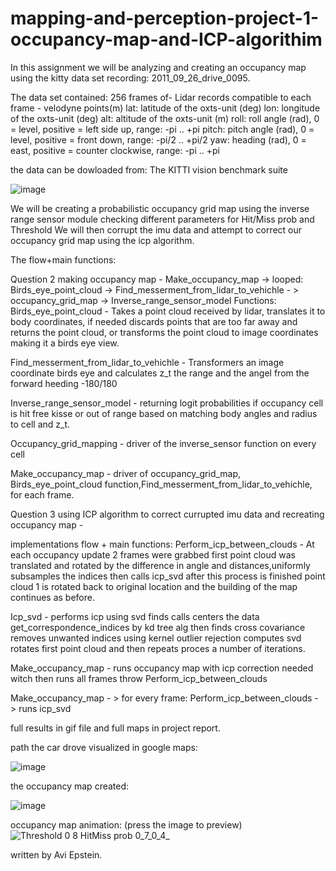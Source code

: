 # mapping-and-perception-project-1-occupancy-map-and-ICP-algorithim

In this assignment we will be analyzing and creating an occupancy map using the kitty data set recording: 2011_09_26_drive_0095.

The data set contained:
256 frames of-
Lidar records compatible to each frame - velodyne points(m)
lat: latitude of the oxts-unit (deg) 
lon: longitude of the oxts-unit (deg) 
alt: altitude of the oxts-unit (m) 
roll: roll angle (rad), 0 = level, positive = left side up, range: -pi .. +pi 
pitch: pitch angle (rad), 0 = level, positive = front down, range: -pi/2 .. +pi/2 
yaw: heading (rad), 0 = east, positive = counter clockwise, range: -pi .. +pi 

the data can be dowloaded from: The KITTI vision benchmark suite

![image](https://user-images.githubusercontent.com/73026385/143426948-86477faa-5432-4550-8ef6-a84dfbfb0c8b.png)


We will be creating a probabilistic occupancy grid map using the inverse range sensor module checking different parameters for Hit/Miss prob and Threshold
We will then corrupt the imu data and attempt to correct our occupancy grid map using the icp algorithm.

The flow+main functions:




Question 2 making occupancy map - 
Make_occupancy_map -> looped: Birds_eye_point_cloud -> Find_messerment_from_lidar_to_vehichle - > occupancy_grid_map -> Inverse_range_sensor_model 
Functions:
Birds_eye_point_cloud - 
Takes a point cloud received by lidar, translates it to body coordinates, if needed discards points that are too far away and returns the point cloud, or transforms the point cloud to image coordinates making it a birds eye view.

Find_messerment_from_lidar_to_vehichle - Transformers an image coordinate birds eye and calculates z_t the range and the angel from the forward heeding -180/180

Inverse_range_sensor_model - returning logit probabilities if occupancy cell is hit free kisse or out of range based on matching body angles and radius to cell and z_t.

Occupancy_grid_mapping - driver of the inverse_sensor function on every cell

Make_occupancy_map - driver of occupancy_grid_map, Birds_eye_point_cloud  function,Find_messerment_from_lidar_to_vehichle, for each frame.




Question 3 using ICP algorithm to correct currupted imu data and recreating occupancy map - 

implementations  flow + main functions:
Perform_icp_between_clouds  - At each occupancy update 2 frames were grabbed first point cloud was translated and rotated by the difference in angle and distances,uniformly subsamples the indices then calls icp_svd after this process is finished point cloud 1 is rotated back to original location and the building of the map continues as before.

Icp_svd - performs icp using svd finds calls centers the data get_correspondence_indices by kd tree alg then finds cross covariance removes unwanted indices using kernel outlier rejection computes svd rotates first point cloud and then repeats proces a number of iterations.

Make_occupancy_map - runs occupancy map with icp correction needed witch then runs all frames throw Perform_icp_between_clouds 

Make_occupancy_map  - > for every frame: Perform_icp_between_clouds  - > runs icp_svd




full results in gif file and full maps in project report.



path the car drove visualized in google maps:

![image](https://user-images.githubusercontent.com/73026385/143428341-632f4e2a-40e8-469e-9353-8ca82f74b0f2.png)

the occupancy map created:

![image](https://user-images.githubusercontent.com/73026385/143427910-8f566d87-fbb1-42f6-b3c7-536d3a24ffae.png)

occupancy map animation: (press the image to preview)
![Threshold 0 8 HitMiss prob 0_7_0_4_](https://user-images.githubusercontent.com/73026385/143428967-1e5ef486-7a55-4351-98a3-941f61d72968.gif)


written by Avi Epstein.
